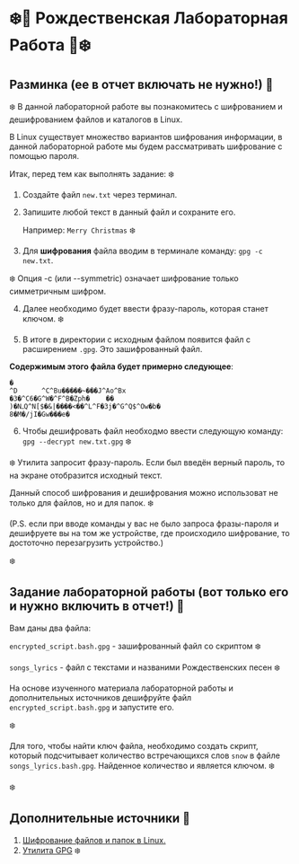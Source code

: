 # :snowflake::christmas_tree: Рождественская Лабораторная Работа  :gift::snowflake:

## Разминка (ее в отчет включать не нужно!) :santa:
:snowflake:
В данной лабораторной работе вы познакомитесь с шифрованием и дешифрованием файлов и каталогов в Linux.

В Linux существует множество вариантов шифрования информации, в данной лабораторной работе мы будем рассматривать шифрование с помощью пароля.

Итаĸ, перед тем ĸаĸ выполнять задание:     :snowflake:

1. Создайте файл ```new.txt``` через терминал.

2. Запишите любой текст в данный файл и сохраните его.

   Например: ```Merry Christmas```
   :snowflake:
   
3. Для **шифрования** файла вводим в терминале команду: ```gpg -c new.txt```.

:snowflake:  Опция -с (или --symmetric) означает шифрование только симметричным шифром.

4. Далее необходимо будет ввести фразу-пароль, которая станет ключом. :snowflake:

5. В итоге в директории с исходным файлом появится файл с расширением ```.gpg```. Это зашифрованный файл.

**Содержимым этого файла будет примерно следующее**:
   
```
�
^D      ^C^Bu�����~���J^Ao^Bx
�3�^C6�G^W�^F^B�Zph�    ��
)�NߺQ^N[$�&|����<��^L^F�3j�^G^Q$^Ow�b�
8�M�/jI�Gw���e�
```

6. Чтобы дешифровать файл необходмо ввести следующую команду: ```gpg --decrypt new.txt.gpg``` :snowflake:

:snowflake: Утилита запросит фразу-пароль. Если был введён верный пароль, то на экране отобразится    исходный текст.

Данный способ шифрования и дешифрования можно использоват не только для файлов, но и для папок.   :snowflake:

(P.S. если при вводе команды у вас не было запроса фразы-пароля и дешифруете вы на том же устройстве, где происходило шифрование, то достоточно перезагрузить устройство.)

:snowflake:

## Задание лабораторной работы (вот только его и нужно включить в отчет!) :santa:

Вам даны два файла:
   
   ```encrypted_script.bash.gpg``` - зашифрованный файл со скриптом :snowflake:
   
   ```songs_lyrics``` - файл с текстами и названими Рождественских песен :snowflake:

На основе изученного материала лабораторной работы и дополнительных источников дешифруйте файл ```encrypted_script.bash.gpg``` и запустите его.

:snowflake:

Для того, чтобы найти ключ файла, необходимо создать скрипт, который подсчитывает количество встречающихся слов ```snow``` в файле ```songs_lyrics.bash.gpg```. Найденное количество и является ключом. :snowflake:

:snowflake:

## Дополнительные источники :gift:

1. [Шифрование файлов и папок в Linux.](https://losst.pro/shifrovanie-fajlov-i-papok-v-linux)
2. [Утилита GPG](https://habr.com/ru/articles/358182/) :snowflake:
   
